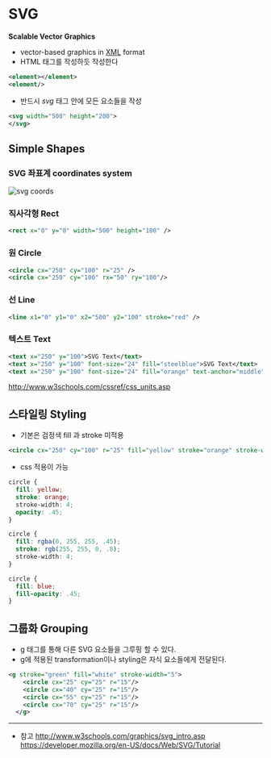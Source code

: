 SVG
===

**Scalable Vector Graphics**
- vector-based graphics in [XML](http://www.w3schools.com/xml/) format
- HTML 태그를 작성하듯 작성한다

```xml
<element></element>
<element/>
```

- 반드시 *svg* 태그 안에 모든 요소들을 작성

```xml
<svg width="500" height="200">
</svg>
```

Simple Shapes
---
### SVG 좌표계 coordinates system
![svg coords](http://www.vanseodesign.com/blog/wp-content/uploads/2015/03/wpid-svg-coordinate-system.png)


### 직사각형 Rect
```xml
<rect x="0" y="0" width="500" height="100" />
```

### 원 Circle
```xml
<circle cx="250" cy="100" r="25" />
<circle cx="250" cy="100" rx="50" ry="100"/>
```

### 선 Line
```xml
<line x1="0" y1="0" x2="500" y2="100" stroke="red" />
```

### 텍스트 Text
```xml
<text x="250" y="100">SVG Text</text>
<text x="250" y="100" font-size="24" fill="steelblue">SVG Text</text>
<text x="250" y="100" font-size="24" fill="orange" text-anchor="middle" dy=".35em">SVG Text</text>
```
http://www.w3schools.com/cssref/css_units.asp


스타일링 Styling
---
- 기본은 검정색 fill 과 stroke 미적용
```xml
<circle cx="250" cy="100" r="25" fill="yellow" stroke="orange" stroke-width="4" opacity=".45"/>
```

- css 적용이 가능

```css
circle {
  fill: yellow;
  stroke: orange;
  stroke-width: 4;
  opacity: .45;
}
```

```css
circle {
  fill: rgba(0, 255, 255, .45);
  stroke: rgb(255, 255, 0, .8);
  stroke-width: 4;
}
```

```css
circle {
  fill: blue;
  fill-opacity: .45;
}
```

그룹화 Grouping
---
- g 태그를 통해 다른 SVG 요소들을 그루핑 할 수 있다.
- g에 적용된 transformation이나 styling은 자식 요소들에게 전달된다.
```xml
<g stroke="green" fill="white" stroke-width="5">
    <circle cx="25" cy="25" r="15"/>
    <circle cx="40" cy="25" r="15"/>
    <circle cx="55" cy="25" r="15"/>
    <circle cx="70" cy="25" r="15"/>
  </g>
```



---
* 참고
http://www.w3schools.com/graphics/svg_intro.asp
https://developer.mozilla.org/en-US/docs/Web/SVG/Tutorial
